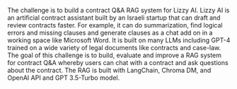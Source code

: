 The challenge is to build a contract Q&A RAG system for Lizzy AI. Lizzy AI is an artificial contract assistant built by an Israeli startup that can draft and review contracts faster. For example, it can do summarization, find logical errors and missing clauses and generate clauses as a chat add on in a working space like Microsoft Word. It is built on many LLMs including GPT-4 trained on a wide variety of legal documents like contracts and case-law. 
The goal of this challenge is to build, evaluate and improve a RAG system for contract Q&A whereby users can chat with a contract and ask questions about the contract.
The RAG is built with LangChain, Chroma DM, and OpenAI API and GPT 3.5-Turbo model.
